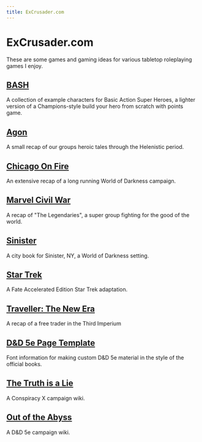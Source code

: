 ```yaml
---
title: ExCrusader.com
---
```


# ExCrusader.com
These are some games and gaming ideas for various tabletop roleplaying games I enjoy.

## [BASH](/bash)
A collection of example characters for Basic Action Super Heroes, a lighter version of a Champions-style build your hero from scratch with points game.

## [Agon](/agon)
A small recap of our groups heroic tales through the Helenistic period.

## [Chicago On Fire](/chicagoonfire)
An extensive recap of a long running World of Darkness campaign.

## [Marvel Civil War](/marvelcivilwar)
A recap of "The Legendaries", a super group fighting for the good of the world.

## [Sinister](/sinister)
A city book for Sinister, NY, a World of Darkness setting.

## [Star Trek](/startrek)
A Fate Accelerated Edition Star Trek adaptation.

## [Traveller: The New Era](/travnewera)
A recap of a free trader in the Third Imperium

## [D&D 5e Page Template](/5etemplate)
Font information for making custom D&D 5e material in the style of the official books.

## [The Truth is a Lie](https://campaign-19247.obsidianportal.com)
A Conspiracy X campaign wiki.

## [Out of the Abyss](https://outoftheabyss-116.obsidianportal.com)
A D&D 5e campaign wiki.

